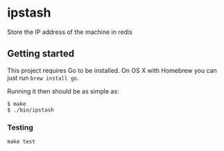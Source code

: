 # ipstash

Store the IP address of the machine in redis

## Getting started

This project requires Go to be installed. On OS X with Homebrew you can just run `brew install go`.

Running it then should be as simple as:

```console
$ make
$ ./bin/ipstash
```

### Testing

``make test``
